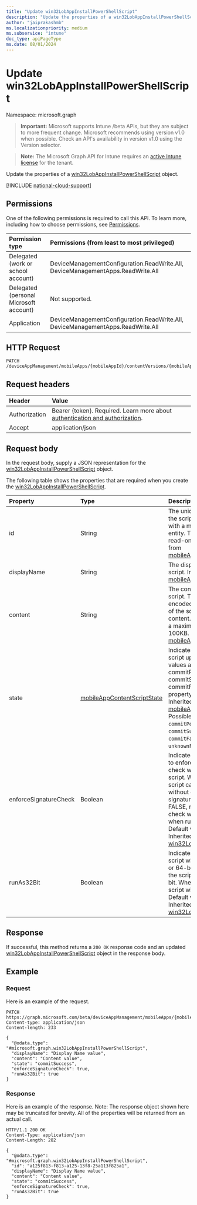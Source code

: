 ```yaml
---
title: "Update win32LobAppInstallPowerShellScript"
description: "Update the properties of a win32LobAppInstallPowerShellScript object."
author: "jaiprakashmb"
ms.localizationpriority: medium
ms.subservice: "intune"
doc_type: apiPageType
ms.date: 08/01/2024
---
```


# Update win32LobAppInstallPowerShellScript

Namespace: microsoft.graph

> **Important:** Microsoft supports Intune /beta APIs, but they are subject to more frequent change. Microsoft recommends using version v1.0 when possible. Check an API's availability in version v1.0 using the Version selector.

> **Note:** The Microsoft Graph API for Intune requires an [active Intune license](https://go.microsoft.com/fwlink/?linkid=839381) for the tenant.

Update the properties of a [win32LobAppInstallPowerShellScript](../resources/intune-apps-win32lobappinstallpowershellscript.md) object.

[!INCLUDE [national-cloud-support](../../includes/all-clouds.md)]

## Permissions
One of the following permissions is required to call this API. To learn more, including how to choose permissions, see [Permissions](/graph/permissions-reference).

|Permission type|Permissions (from least to most privileged)|
|:---|:---|
|Delegated (work or school account)|DeviceManagementConfiguration.ReadWrite.All, DeviceManagementApps.ReadWrite.All|
|Delegated (personal Microsoft account)|Not supported.|
|Application|DeviceManagementConfiguration.ReadWrite.All, DeviceManagementApps.ReadWrite.All|

## HTTP Request
<!-- {
  "blockType": "ignored"
}
-->
``` http
PATCH /deviceAppManagement/mobileApps/{mobileAppId}/contentVersions/{mobileAppContentId}/scripts/{mobileAppContentScriptId}
```

## Request headers
|Header|Value|
|:---|:---|
|Authorization|Bearer {token}. Required. Learn more about [authentication and authorization](/graph/auth/auth-concepts).|
|Accept|application/json|

## Request body
In the request body, supply a JSON representation for the [win32LobAppInstallPowerShellScript](../resources/intune-apps-win32lobappinstallpowershellscript.md) object.

The following table shows the properties that are required when you create the [win32LobAppInstallPowerShellScript](../resources/intune-apps-win32lobappinstallpowershellscript.md).

|Property|Type|Description|
|:---|:---|:---|
|id|String|The unique identifier of the script associated with a mobileLobApp entity. This property is read-only. Inherited from [mobileAppContentScript](../resources/intune-apps-mobileappcontentscript.md)|
|displayName|String|The display name for the script. Inherited from [mobileAppContentScript](../resources/intune-apps-mobileappcontentscript.md)|
|content|String|The content of the script. This is a Base64-encoded representation of the script's original content. The content has a maximum size limit of 100KB. Inherited from [mobileAppContentScript](../resources/intune-apps-mobileappcontentscript.md)|
|state|[mobileAppContentScriptState](../resources/intune-apps-mobileappcontentscriptstate.md)|Indicates the state of the script upload. Possible values are commitPending, commitSuccess, and commitFailed. This property is read-only. Inherited from [mobileAppContentScript](../resources/intune-apps-mobileappcontentscript.md). Possible values are: `commitPending`, `commitSuccess`, `commitFailed`, `unknownFutureValue`.|
|enforceSignatureCheck|Boolean|Indicates whether or not to enforce a signature check when running the script. When TRUE, the script cannot be run without enforcing a signature check. When FALSE, no signature check will be enforced when running the script. Default value is FALSE. Inherited from [win32LobAppScript](../resources/intune-apps-win32lobappscript.md)|
|runAs32Bit|Boolean|Indicates whether the script will run as 32-bit or 64-bit. When TRUE, the script will run as 32-bit. When FALSE, the script will run as 64-bit. Default value is FALSE. Inherited from [win32LobAppScript](../resources/intune-apps-win32lobappscript.md)|



## Response
If successful, this method returns a `200 OK` response code and an updated [win32LobAppInstallPowerShellScript](../resources/intune-apps-win32lobappinstallpowershellscript.md) object in the response body.

## Example

### Request
Here is an example of the request.
``` http
PATCH https://graph.microsoft.com/beta/deviceAppManagement/mobileApps/{mobileAppId}/contentVersions/{mobileAppContentId}/scripts/{mobileAppContentScriptId}
Content-type: application/json
Content-length: 233

{
  "@odata.type": "#microsoft.graph.win32LobAppInstallPowerShellScript",
  "displayName": "Display Name value",
  "content": "Content value",
  "state": "commitSuccess",
  "enforceSignatureCheck": true,
  "runAs32Bit": true
}
```

### Response
Here is an example of the response. Note: The response object shown here may be truncated for brevity. All of the properties will be returned from an actual call.
``` http
HTTP/1.1 200 OK
Content-Type: application/json
Content-Length: 282

{
  "@odata.type": "#microsoft.graph.win32LobAppInstallPowerShellScript",
  "id": "a125f813-f813-a125-13f8-25a113f825a1",
  "displayName": "Display Name value",
  "content": "Content value",
  "state": "commitSuccess",
  "enforceSignatureCheck": true,
  "runAs32Bit": true
}
```